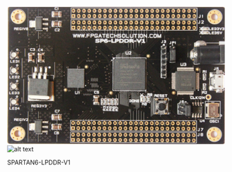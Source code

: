 

![alt text](https://github.com/fpgatechsolution/Spartan6_LPDDR/blob/master/img/img1.jpg)
![alt text](https://github.com/fpgatechsolution/Spartan6_LPDDR/blob/master/img/img2.JPG)
       

SPARTAN6-LPDDR-V1


 
 





